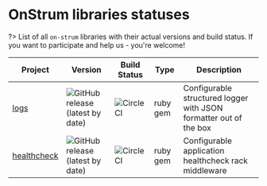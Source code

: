 # OnStrum libraries statuses

?> List of all `on-strum` libraries with their actual versions and build status. If you want to participate and help us - you're welcome!

| Project | Version | Build Status | Type | Description |
| --- | --- | --- | --- | --- |
| [logs](https://github.com/on-strum/ruby-on-strum-logs) | ![GitHub release (latest by date)](https://img.shields.io/github/v/release/on-strum/ruby-on-strum-logs) | ![CircleCI](https://circleci.com/gh/on-strum/ruby-on-strum-logs/tree/master.svg?style=svg) | ruby gem | Configurable structured logger with JSON formatter out of the box |
| [healthcheck](https://github.com/on-strum/ruby-on-strum-healthcheck) | ![GitHub release (latest by date)](https://img.shields.io/github/v/release/on-strum/ruby-on-strum-healthcheck) | ![CircleCI](https://circleci.com/gh/on-strum/ruby-on-strum-healthcheck/tree/master.svg?style=svg) | ruby gem | Configurable application healthcheck rack middleware |
